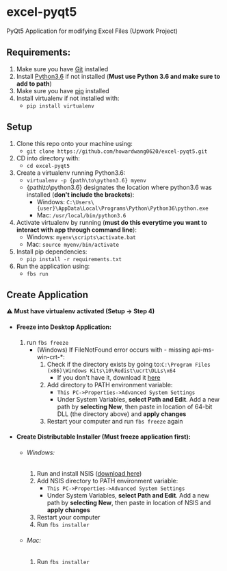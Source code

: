 # excel-pyqt5
PyQt5 Application for modifying Excel Files (Upwork Project)

## Requirements:
1. Make sure you have [Git](https://git-scm.com/downloads) installed
2. Install [Python3.6](https://www.python.org/downloads/release/python-360/) if not installed (**Must use Python 3.6 and make sure to add to path**)
3. Make sure you have [pip](https://pip.pypa.io/en/stable/installing/) installed
4. Install virtualenv if not installed with:
    - `pip install virtualenv`


## Setup

1. Clone this repo onto your machine using:
    - `git clone https://github.com/howardwang0620/excel-pyqt5.git`
2. CD into directory with:
    - `cd excel-pyqt5`
3. Create a virtualenv running Python3.6:
    - `virtualenv -p {path\to\python3.6} myenv`
    - {path\to\python3.6} designates the location where python3.6 was installed (**don't include the brackets**):
        - Windows: `C:\Users\{user}\AppData\Local\Programs\Python\Python36\python.exe`
        - Mac: `/usr/local/bin/python3.6`
4. Activate virtualenv by running (**must do this everytime you want to interact with app through command line**):
    - Windows: `myenv\scripts\activate.bat`
    - Mac: `source myenv/bin/activate`
5. Install pip dependencies:
    - `pip install -r requirements.txt`
6. Run the application using:
    - `fbs run`

## Create Application
**:warning: Must have virtualenv activated (Setup -> Step 4)**

* #### Freeze into Desktop Application:
    1. run `fbs freeze`
        * (Windows) If FileNotFound error occurs with - missing api-ms-win-crt-*:
            1. Check if the directory exists by going to:`C:\Program Files (x86)\Windows Kits\10\Redist\ucrt\DLLs\x64`
                - If you don't have it, download it [here](https://developer.microsoft.com/en-us/windows/downloads/windows-10-sdk/)
            2. Add directory to PATH environment variable:
                * `This PC->Properties->Advanced System Settings`
                * Under System Variables, **select Path and Edit**. Add a new path by **selecting New**, then paste in location of 64-bit DLL (the directory above) and **apply changes**
            3. Restart your computer and run `fbs freeze` again


* #### Create Distributable Installer (**Must freeze application first**):
    * ######  Windows:
        1. Run and install NSIS ([download here](https://sourceforge.net/projects/nsis/files/NSIS%203/3.06.1/nsis-3.06.1-setup.exe/download?use_mirror=iweb&download=))
        2. Add NSIS directory to PATH environment variable:
            * `This PC->Properties->Advanced System Settings`
            * Under System Variables, **select Path and Edit**. Add a new path by **selecting New**, then paste in location of NSIS and **apply changes**
        3. Restart your computer
        3. Run `fbs installer`

    * ###### Mac:
        1. Run `fbs installer`
